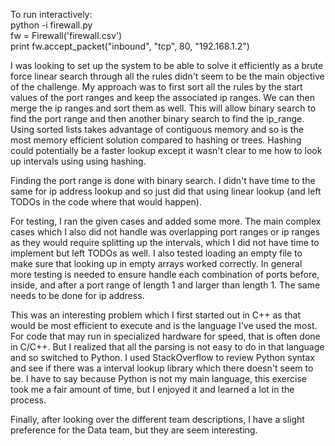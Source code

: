 To run interactively:<br/>
python -i firewall.py<br/>
fw = Firewall('firewall.csv')<br/>
print fw.accept_packet("inbound", "tcp", 80, "192.168.1.2")<br/>

I was looking to set up the system to be able to solve it efficiently as a brute force linear search through all the rules
didn't seem to be the main objective of the challenge. My approach was to first sort all the rules by the start values
of the port ranges and keep the associated ip ranges. We can then merge the ip ranges and sort them as well.
This will allow binary search to find the port range and then another binary search to find the ip_range.
Using sorted lists takes advantage of contiguous memory and so is the most memory efficient solution compared to hashing
or trees. Hashing could potentially be a faster lookup except it wasn't clear to me how to look up intervals using
using hashing.

Finding the port range is done with binary search. I didn't have time to the same for ip address lookup and so just did
that using linear lookup (and left TODOs in the code where that would happen).

For testing, I ran the given cases and added some more. The main complex cases which I also did not handle was
overlapping port ranges or ip ranges as they would require splitting up the intervals, which I did not have time
to implement but left TODOs as well.
I also tested loading an empty file to make sure that looking up in empty arrays worked correctly.
In general more testing is needed to ensure handle each combination of ports before, inside, and after a port range of
length 1 and larger than length 1. The same needs to be done for ip address.

This was an interesting problem which I first started out in C++ as that would be most efficient to execute
and is the language I've used the most. For code that may run in specialized hardware for speed,
that is often done in C/C++. But I realized that all the parsing is not easy to do in that language and so switched to
Python. I used StackOverflow to review Python syntax and see if there was a interval lookup library which there doesn't
seem to be. I have to say because Python is not my main language, this exercise took me a fair amount of time, but
I enjoyed it and learned a lot in the process.

Finally, after looking over the different team descriptions, I have a slight preference for the Data team, but they
are seem interesting.
